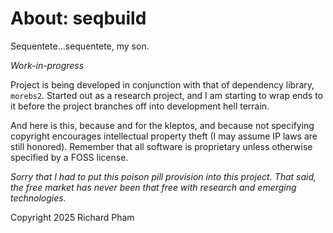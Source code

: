 # About: seqbuild 

Sequentete...sequentete, my son. 

*Work-in-progress* 

Project is being developed in conjunction with 
that of dependency library, `morebs2`. Started out 
as a research project, and I am starting to wrap 
ends to it before the project branches off into 
development hell terrain. 

And here is this, because and for the 
kleptos, and because not specifying 
copyright encourages intellectual 
property theft (I may assume IP laws 
are still honored). Remember that all 
software is proprietary unless otherwise 
specified by a FOSS license. 

*Sorry that I had to put this poison pill provision into this project.*
*That said, the free market has never been that free with research and*
*emerging technologies.*

Copyright 2025 Richard Pham 
